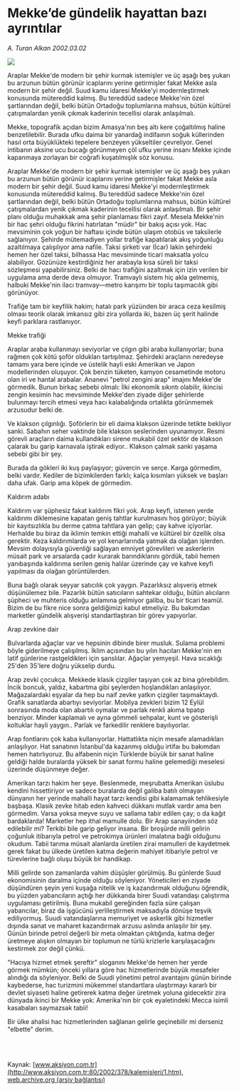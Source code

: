 # Mekke’de gündelik hayattan bazı ayrıntılar

*A. Turan Alkan 2002.03.02*

<div>
 <img border="0" src="/web/20020414052033im_/http://www.aksiyon.com.tr/yazar/aturanalkan.jpg"/>
 <p class="spot">
  Araplar Mekke'de modern bir şehir kurmak istemişler ve üç aşağı beş yukarı bu arzunun bütün görünür icaplarını yerine getirmişler fakat Mekke asla modern bir şehir değil. Suud kamu idaresi Mekke'yi modernleştirmek konusunda mütereddid kalmış. Bu tereddüd sadece Mekke'nin özel şartlarından değil, belki bütün Ortadoğu toplumlarına mahsus, bütün kültürel çatışmalardan yenik çıkmak kaderinin tecellisi olarak anlaşılmalı.
 </p>
 <p class="metin">
 </p>
 <p class="metin">
  Mekke, topografik açıdan bizim Amasya'nın beş altı kere çoğaltılmış haline benzetilebilir. Burada ufku daima bir yanardağ indifaının soğuk küllerinden hasıl orta büyüklükteki tepelere benzeyen yükseltiler çevreliyor. Genel intibanın aksine ucu bucağı görünmeyen çöl ufku yerine insanı Mekke içinde kapanmaya zorlayan bir coğrafi kuşatılmışlık söz konusu.
 </p>
 <p class="metin">
  Araplar Mekke'de modern bir şehir kurmak istemişler ve üç aşağı beş yukarı bu arzunun bütün görünür icaplarını yerine getirmişler fakat Mekke asla modern bir şehir değil. Suud kamu idaresi Mekke'yi modernleştirmek konusunda mütereddid kalmış. Bu tereddüd sadece Mekke'nin özel şartlarından değil, belki bütün Ortadoğu toplumlarına mahsus, bütün kültürel çatışmalardan yenik çıkmak kaderinin tecellisi olarak anlaşılmalı. Bir şehir planı olduğu muhakkak ama şehir planlaması fikri zayıf. Mesela Mekke'nin bir hac şehri olduğu fikrini hatırlatan "müdir" bir bakış açısı yok. Hac mevsiminin çok yoğun bir haftası içinde bütün ulaşım otobüs ve taksilerle sağlanıyor. Şehirde mütemadiyen yollar trafiğe kapatılarak akış yoğunluğu azaltılmaya çalışılıyor ama nafile. Taksi şirketi var (İcar) lakin şehirdeki hemen her özel taksi, bilhassa Hac mevsiminde ticari maksatla yolcu alabiliyor. Gözünüze kestirdiğiniz her arabayla kısa süreli bir taksi sözleşmesi yapabilirsiniz. Belki de hacı trafiğini azaltmak için izin verilen bir uygulama ama derde deva olmuyor. Tramvaylı sistem hiç akla gelmemiş, halbuki Mekke'nin ilacı tramvay—metro karışımı bir toplu taşımacılık gibi görünüyor.
 </p>
 <p class="metin">
  Trafiğe tam bir keyfilik hakim; hatalı park yüzünden bir araca ceza kesilmiş olması teorik olarak imkansız gibi zira yollarda iki, bazen üç şerit halinde keyfi parklara rastlanıyor.
 </p>
 <p class="metin">
  Mekke trafiği
 </p>
 <p class="metin">
  Araplar araba kullanmayı seviyorlar ve çılgın gibi araba kullanıyorlar; buna rağmen çok kötü şoför oldukları tartışılmaz. Şehirdeki araçların neredeyse tamamı yara bere içinde ve üstelik hayli eski Amerikan ve Japon modellerinden oluşuyor. Çok benzin tüketen, kamyon cesametinde motoru olan iri ve hantal arabalar. Ananevi "petrol zengini arap" imajını Mekke'de görmedik. Bunun birkaç sebebi olmalı: İlki ekonomik sıkıntı olabilir, ikincisi zengin kesimin hac mevsiminde Mekke'den ziyade diğer şehirlerde bulunmayı tercih etmesi veya hacı kalabalığında ortalıkta görünmemek arzusudur belki de.
 </p>
 <p class="metin">
  Ve klakson çılgınlığı. Şoförlerin bir eli daima klakson üzerinde tetikte bekliyor sanki. Sabahın seher vaktinde bile klakson seslerinden uyunamıyor. Resmi görevli araçların daima kullandıkları sirene mukabil özel sektör de klakson çalarak bu garip karnavala iştirak ediyor.. Klakson çalmak sanki yaşama sebebi gibi bir şey.
 </p>
 <p class="metin">
  Burada da gökleri iki kuş paylaşıyor; güvercin ve serçe. Karga görmedim, belki vardır. Kediler de bizimkilerden farklı; kalça kısımları yüksek ve başları daha ufak. Garip ama köpek de görmedim.
 </p>
 <p class="metin">
  Kaldırım adabı
 </p>
 <p class="metin">
  Kaldırım var şüphesiz fakat kaldırım fikri yok. Arap keyfi, istenen yerde kaldırımı diklemesine kapatan geniş tahtlar kurulmasını hoş görüyor; büyük bir kayıtsızlıkla bu derme çatma tahtlara yan gelip; çay kahve içiyorlar. Herhalde bu biraz da iklimin temkin ettiği mahalli ve kültürel bir özellik olsa gerektir. Keza kaldırımlarda ve yol kenarlarında yatmak da olağan işlerden. Mevsim dolayısıyla güvenliği sağlayan emniyet görevlileri ve askerlerin müsait park ve arsalarda çadır kurarak barındıklarını gördük, tabii hemen yanıbaşında kaldırıma serilen geniş halılar üzerinde çay ve kahve keyfi yapılması da olağan görüntülerden.
 </p>
 <p class="metin">
  Buna bağlı olarak seyyar satıcılık çok yaygın. Pazarlıksız alışveriş etmek düşünülemez bile. Pazarlık bütün satıcıların sahtekar olduğu, bütün alıcıların şüpheci ve muhteris olduğu anlamına gelmiyor galiba, bu bir ticari teamül. Bizim de bu fikre nice sonra geldiğimizi kabul etmeliyiz. Bu bakımdan marketler gündelik alışverişi standartlaştıran bir görev yapıyorlar.
 </p>
 <p class="metin">
  Arap zevkine dair
 </p>
 <p class="metin">
  Bulvarlarda ağaçlar var ve hepsinin dibinde birer musluk. Sulama problemi böyle giderilmeye çalışılmış. İklim açısından bu yılın hacıları Mekke'nin en latif günlerine rastgeldikleri için şanslılar. Ağaçlar yemyeşil. Hava sıcaklığı 25'den 35'lere doğru yükselip durdu.
 </p>
 <p class="metin">
  Arap zevki çocukça. Mekkede klasik çizgiler taşıyan çok az bina görebildim. İncik boncuk, yaldız, kabartma gibi şeylerden hoşlandıkları anlaşılıyor. Mağazalardaki eşyalar da hep bu naif zevke yatkın çizgiler taşımaktaydı. Grafik sanatlarda abartıyı seviyorlar. Mobilya zevkleri bizim 12 Eylül sonrasında moda olan abartılı oymalar ve parlak renkli akıma tıpatıp benziyor. Minder kaplamalı ve ayna gömmeli sehpalar, kunt ve gösterişli koltuklar hayli yaygın.. Parlak ve farkedilir renklere bayılıyorlar.
 </p>
 <p class="metin">
  Arap fontlarını çok kaba kullanıyorlar. Hattatlıkta niçin mesafe alamadıkları anlaşılıyor. Hat sanatının İstanbul'da kazanmış olduğu irtifaı bu bakımdan hemen hatırlıyoruz. Bu alfabenin niçin Türklerde büyük bir sanat haline geldiği halde buralarda yüksek bir sanat formu haline gelemediği meselesi üzerinde düşünmeye değer.
 </p>
 <p class="metin">
  Amerikan tarzı hakim her şeye. Beslenmede, meşrubatta Amerikan üslubu kendini hissettiriyor ve sadece buralarda değil galiba batılı olmayan dünyanın her yerinde mahalli hayat tarzı kendisi gibi kalamamak tehlikesiyle başbaşa. Klasik zevke hitab eden kahveci dükkanı mutlak vardır ama ben görmedim. Varsa yoksa meyve suyu ve sallama tabir edilen çay; o da kağıt bardaklarda! Marketler hep ithal mamulle dolu. Bir Arap sanayiinden söz edilebilir mi? Terkibi bile garip geliyor insana. Bir broşürde milli gelirin çoğunluk itibarıyla petrol ve petrokimya ürünleri imalatına bağlı olduğunu okudum. Tabii tarıma müsait alanlarda üretilen zirai mamulleri de kaydetmek gerek fakat bu ülkede üretilen katma değerin mahiyet itibariyle petrol ve türevlerine bağlı oluşu büyük bir handikap.
 </p>
 <p class="metin">
  Milli gelirde son zamanlarda vahim düşüşler görülmüş. Bu günlerde Suud ekonomisinin daralma içinde olduğu söyleniyor. Yöneticileri en ziyade düşündüren şeyin yeni kuşağa nitelik ve iş kazandırmak olduğunu öğrendik, bu yüzden yabancıların açtığı her dükkanda birer Suudi vatandaşı çalıştırma uygulaması getirilmiş. Buna mukabil gereğinden fazla süre çalışan yabancılar, biraz da işgücünü yerlileştirmek maksadıyla dönüşe teşvik ediliyormuş. Suudi vatandaşlarına memuriyet ve askerlik gibi hizmetler dışında sanat ve maharet kazandırmak arzusu aslında anlaşılır bir şey. Günün birinde petrol değerli bir meta olmaktan çıktığında, katma değer üretmeye alışkın olmayan bir toplumun ne türlü krizlerle karşılaşacağını kestirmek zor değil çünkü.
 </p>
 <p class="metin">
  "Hacıya hizmet etmek şereftir" sloganını Mekke'de hemen her yerde görmek mümkün; önceki yıllara göre hac hizmetlerinde büyük mesafeler alındığı da söyleniyor. Belki de Suudi yönetimi petrol avantajını günün birinde kaybederse, hac turizmini mükemmel standartlara ulaştırmayı kararlı bir devlet siyaseti haline getirerek katma değer üretmek yoluna gidecektir zira dünyada ikinci bir Mekke yok: Amerika'nın bir çok eyaletindeki Mecca isimli kasabaları saymazsak tabii!
 </p>
 <p class="metin">
  Bir ülke ahalisi hac hizmetlerinden sağlanan gelirle geçinebilir mi derseniz "elbette" derim.
 </p>
 <p class="metin">
 </p>
 <br/>
 <br/>
</div>

Kaynak: [www.aksiyon.com.tr](http://www.aksiyon.com.tr:80/2002/378/kalemisleri/1.htm), [web.archive.org (arşiv bağlantısı)](http://web.archive.org/web/20020414052033/http://www.aksiyon.com.tr:80/2002/378/kalemisleri/1.htm)
